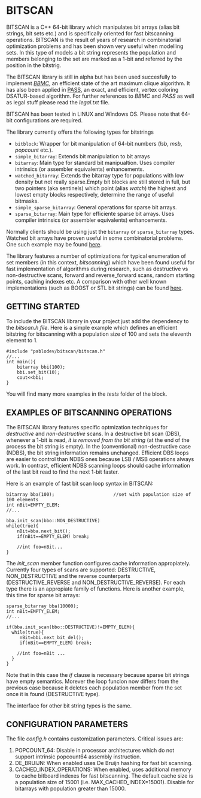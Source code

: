 BITSCAN
===================
BITSCAN is a C++ 64-bit library which manipulates bit arrays (alias bit strings, bit sets etc.) and is specifically oriented for fast bitscanning operations. BITSCAN is the result of years of research in combinatorial optimization problems and has been shown very useful when modelling sets. In this type of models a bit string represents the population and members belonging to the set are marked as a 1-bit and referred by the position in the bitstrig.

The BITSCAN library is still in alpha but has been used succesfully to implement *[BBMC](https://www.researchgate.net/publication/220472408_An_exact_bit-parallel_algorithm_for_the_maximum_clique_problem?ev=prf_pub "Exact maximum clique algorithm")*, an efficient state of the art maximum clique algorithm. It has also been applied in [PASS](http://phdtree.org/pdf/34678243-a-new-dsatur-based-algorithm-for-exact-vertex-coloring/), an exact, and efficient, vertex coloring DSATUR-based algorithm.  For further references to *BBMC* and *PASS* as well as legal stuff please read the *legal.txt* file. 

BITSCAN has been tested in LINUX and Windows OS. Please note that 64-bit configurations are required. 

The library currently offers the following types for bitstrings

- `bitblock`: Wrapper for bit manipulation of 64-bit numbers (*lsb*, *msb*, *popcount* etc.).
- `simple_bitarray`: Extends bit manipulation to bit arrays
- `bitarray`: Main type for standard bit manipualtion. Uses compiler intrinsics (or assembler equivalents) enhancements.
- `watched_bitarray`: Extends the bitarray type for populations with low density but not really sparse.Empty bit blocks are still stored in full, but two pointers (aka sentinels) which point (alias *watch*) the highest and lowest empty blocks respectively, determine the range of useful bitmasks.
- `simple_sparse_bitarray`: General operations for sparse bit arrays.
- `sparse_bitarray`: Main type for efficiente sparse bit arrays.  Uses compiler intrinsics (or assembler equivalents) enhancements.

Normally clients should be using just the `bitarray` or `sparse_bitarray` types. Watched bit arrays have proven useful in some combinatorial problems. One such example may be found [here](http://download.springer.com/static/pdf/797/chp%253A10.1007%252F978-3-319-09584-4_12.pdf?auth66=1411550130_ba322f209d8b171722fa67741d3f77e9&ext=.pdf "watched bit arrays"). 

The library features a number of optimizations for typical enumeration of set members (in this context, *bitscanning*) which have been found useful for fast implementation of algorithms during research, such as  destructive vs non-destructive scans, forward and reverse_forward scans, random starting points, caching indexes etc. A comparison with other well known implementations (such as BOOST or STL bit strings) can be found [here](http://blog.biicode.com/bitscan-efficiency-at-glance/ "BITSCAN efficiency at a glance ").

GETTING STARTED
-------------------------------
To include the BITSCAN library in your project just add the dependency to the *bitscan.h file*. Here is a simple example which defines an efficient bitstring for bitscanning with a population size of 100 and sets the eleventh element to 1. 

    #include "pablodev/bitscan/bitscan.h"
	//...
    int main(){
    	bitarray bbi(100);
		bbi.set_bit(10);
		cout<<bbi;
    }
 You will find many more examples in the *tests* folder of the block.  

EXAMPLES OF BITSCANNING OPERATIONS
-------------------------------

The BITSCAN library features specific optmization techniques for *destructive* and *non-destructive* scans. In a destructive bit scan (DBS), whenever a 1-bit is read, *it is removed from the bit string* (at the end of the process the bit string is empty). In the (conventional) non-destructive case (NDBS), the bit string information remains unchanged. 
Efficient DBS loops are easier to control than NDBS ones because LSB / MSB operations always work. In contrast, efficient NDBS scanning loops should cache information of the last bit read to find the next 1-bit faster.


Here is an example of fast bit scan loop syntax in BITSCAN:

    bitarray bba(100);						//set with population size of 100 elements
	int nBit=EMPTY_ELEM;
	//...

    bba.init_scan(bbo::NON_DESTRUCTIVE)
	while(true){
		nBit=bba.next_bit();
		if(nBit==EMPTY_ELEM) break;

		//int foo=nBit...
	}

The *init_scan* member function configures cache information appropiately. Currently four types of scans are supported: DESTRUCTIVE, NON\_DESTRUCTIVE and the reverse counterparts (DESTRUCTIVE\_REVERSE and NON\_DESTRUCTIVE\_REVERSE). For each type there is an appropiate family of functions. Here is another example, this time for sparse bit arrays:


    sparse_bitarray bba(10000);
	int nBit=EMPTY_ELEM;
	//...

    if(bba.init_scan(bbo::DESTRUCTIVE)!=EMPTY_ELEM){
	  while(true){
		 nBit=bbi.next_bit_del();
		 if(nBit==EMPTY_ELEM) break;
		 
		//int foo=nBit ...
	  }
	}

Note that in this case the *if* clause is necessary because sparse bit strings have empty semantics. Morever the loop funcion now differs from the previous case because it deletes each population member from the set once it is found (DESTRUCTIVE type).

The interface for other bit string types is the same.


CONFIGURATION PARAMETERS
-------------------------

The file *config.h* contains customization parameters. Critical issues are:


1. POPCOUNT_64: Disable in processor architectures which do not support intrinsic popcount64 assembly instruction. 
2. DE\_BRUIJN: When enabled uses De Bruijn hashing for fast bit scanning.
3. CACHED\_INDEX\_OPERATIONS: When enabled, uses additional memory to cache bitboard indexes for fast bitscanning.  The default cache size is a population size of 15001 (i.e. MAX\_CACHED\_INDEX=15001). Disable for bitarrays with population greater than 15000.